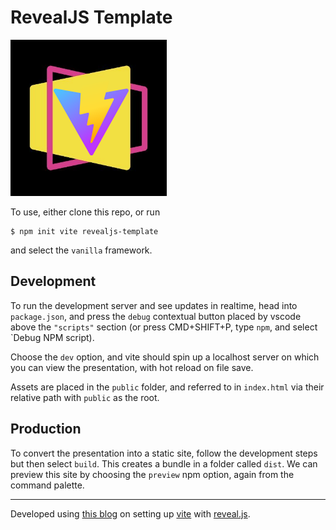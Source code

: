 # RevealJS Template

![Logo mashup](public/logo.png)

To use, either clone this repo, or run

```shell
$ npm init vite revealjs-template
```

and select the `vanilla` framework.

## Development

To run the development server and see updates in realtime,
head into `package.json`, and press the `debug` contextual
button placed by vscode above the `"scripts"` section (or
press CMD+SHIFT+P, type `npm`, and select `Debug NPM script).

Choose the `dev` option, and vite should spin up a localhost
server on which you can view the presentation, with hot reload
on file save.

Assets are placed in the `public` folder, and referred to in
`index.html` via their relative path with `public` as the root.

## Production

To convert the presentation into a static site, follow the 
development steps but then select `build`. This creates a
bundle in a folder called `dist`. We can preview this site
by choosing the `preview` npm option, again from the 
command palette. 

---

Developed using [this blog](https://glebbahmutov.com/blog/reveal-vite/)
on setting up [vite](https://vitejs.dev/) with [reveal.js](https://revealjs.com/).